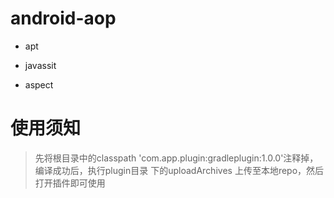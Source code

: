 # android-aop

- apt

- javassit

- aspect

# 使用须知

> 先将根目录中的classpath 'com.app.plugin:gradleplugin:1.0.0'注释掉，编译成功后，执行plugin目录
> 下的uploadArchives 上传至本地repo，然后打开插件即可使用

